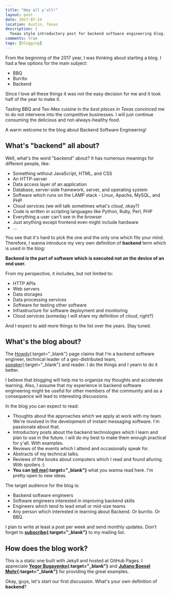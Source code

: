 ```yaml
---
title: "Hey all y'all!"
layout: post
date: 2017-07-24
location: Austin, Texas
description: |
  Texas style introductory post for backend software engineering blog. From Viach Kakovskyi.
comments: true
tags: [blogging]
---
```


From the beginning of the 2017 year, I was thinking about starting a blog. I had a few options for the main subject:
- BBQ
- Burrito
- Backend

Since I love all these things it was not the easy decision for me and it took half of the year to make it.
<!--more-->
Tasting BBQ and Tex-Mex cuisine in _the best places in Texas_ convinced me to do not intervene into the competitive businesses. I will just continue consuming the delicious and not-always-healthy food.

A warm welcome to the blog about Backend Software Engineering!

What's "backend" all about?
-

Well, what's the word "backend" about? It has numerous meanings for different people, like:
- Something without JavaScript, HTML, and CSS
- An HTTP-server
- Data access layer of an application
- Database, server-side framework, server, and operating system
- Software which runs on the LAMP stack - Linux, Apache, MySQL, and PHP
- Cloud services (we will talk sometimes what's _cloud_, okay?)
- Code is written in scripting languages like Python, Ruby, Perl, PHP
- Everything a user can't see in the browser
- Just anything except frontend even might include hardware
- ...

You see that it's hard to pick the one and the only one which fits your mind.
Therefore, I wanna introduce my very own definition of **backend** term which is used in the blog:

**Backend is the part of software which is executed not on the device of an end user.**

From my perspective, it includes, but not limited to:
- HTTP APIs
- Web servers
- Data storages
- Data processing services
- Software for testing other software
- Infrastructure for software deployment and monitoring
- Cloud services (someday I will share my definition of _cloud_, right?)

And I expect to add more things to the list over the years. Stay tuned.

What's the blog about?
-

The [Howdy](/about-me/){:target="_blank"} page claims that I'm a backend software engineer, technical leader of a geo-distributed team, [speaker](/talks){:target="_blank"} and reader. I do the things and I yearn to do it better.

I believe that blogging will help me to organize my thoughts and accelerate learning. Also, I assume that my experience in backend software engineering might be useful for other members of the community and as a consequence will lead to interesting discussions.

In the blog you can expect to read:
- Thoughts about the approaches which we apply at work with my team. We're involved in the development of instant messaging software. I'm passionate about that.
- Introductory posts about the backend technologies which I learn and plan to use in the future. I will do my best to make them enough practical for y'all. With examples.
- Reviews of the events which I attend and occasionally speak for.
- Abstracts of my technical talks.
- Reviews of the books about computers which I read and found alluring. With spoilers :)
- **You can [tell me](/about-me#subscribe){:target="_blank"}** what you wanna read here. I'm pretty open to new ideas.

The target audience for the blog is:
- Backend software engineers
- Software engineers interested in improving backend skills
- Engineers which tend to lead small or mid-size teams
- Any person which interested in learning about Backend. Or burrito. Or BBQ.

I plan to write at least a post per week and send monthly updates. Don't forget to **[subscribe](/about-me#subscribe){:target="_blank"}** to my mailing list.

How does the blog work?
-

This is a static one built with Jekyll and hosted at GitHub Pages.
I appreciate **[Yegor Bugayenko](https://github.com/yegor256/blog){:target="_blank"}** and **[Juliano Boesel Mohr](https://github.com/juliaaano/juliaaano/){:target="_blank"}** for providing the great examples.

Okay, guys, let's start our first discussion. What's your own definition of **backend**?
